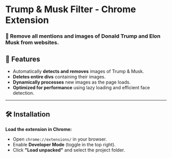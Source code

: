 # **Trump & Musk Filter - Chrome Extension**  

### 🚀 **Remove all mentions and images of Donald Trump and Elon Musk from websites.**  

## **📌 Features**  
- Automatically **detects and removes** images of Trump & Musk.  
- **Deletes entire divs** containing their images.  
- **Dynamically processes** new images as the page loads.  
- **Optimized for performance** using lazy loading and efficient face detection.  

---

## **🛠 Installation**  

**Load the extension in Chrome:**  
   - Open `chrome://extensions/` in your browser.  
   - Enable **Developer Mode** (toggle in the top right).  
   - Click **"Load unpacked"** and select the project folder.  

